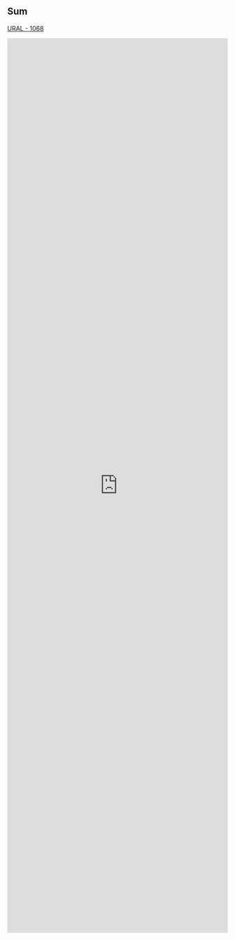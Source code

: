 ## Sum

[URAL - 1068 ](https://vjudge.net/problem/URAL-1068/origin)

<iframe id="frame-description" src="https://vjudge.net/problem/description/3155589949366371?1733461119000" width="100%" height="2048px" frameborder="0" scrolling="no"></iframe>
